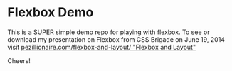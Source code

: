 Flexbox Demo
===========

This is a SUPER simple demo repo for playing with flexbox.
To see or download my presentation on Flexbox from CSS Brigade on June 19, 2014 visit [pezillionaire.com/flexbox-and-layout/ "Flexbox and Layout"](pezillionaire.com/flexbox-and-layout/)

Cheers!